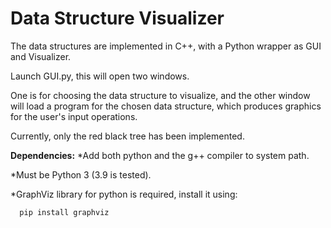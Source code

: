 # Data Structure Visualizer
The data structures are implemented in C++, with a Python wrapper as GUI and Visualizer.

Launch GUI.py, this will open two windows.

One is for choosing the data structure to visualize, and the other window will load a program for the chosen data structure, which produces graphics for the user's input operations.

Currently, only the red black tree has been implemented.
 
 **Dependencies:**
  *Add both python and the g++ compiler to system path.
  
  *Must be Python 3 (3.9 is tested).
  
  *GraphViz library for python is required, install it using:
  
      pip install graphviz
  
 
 
